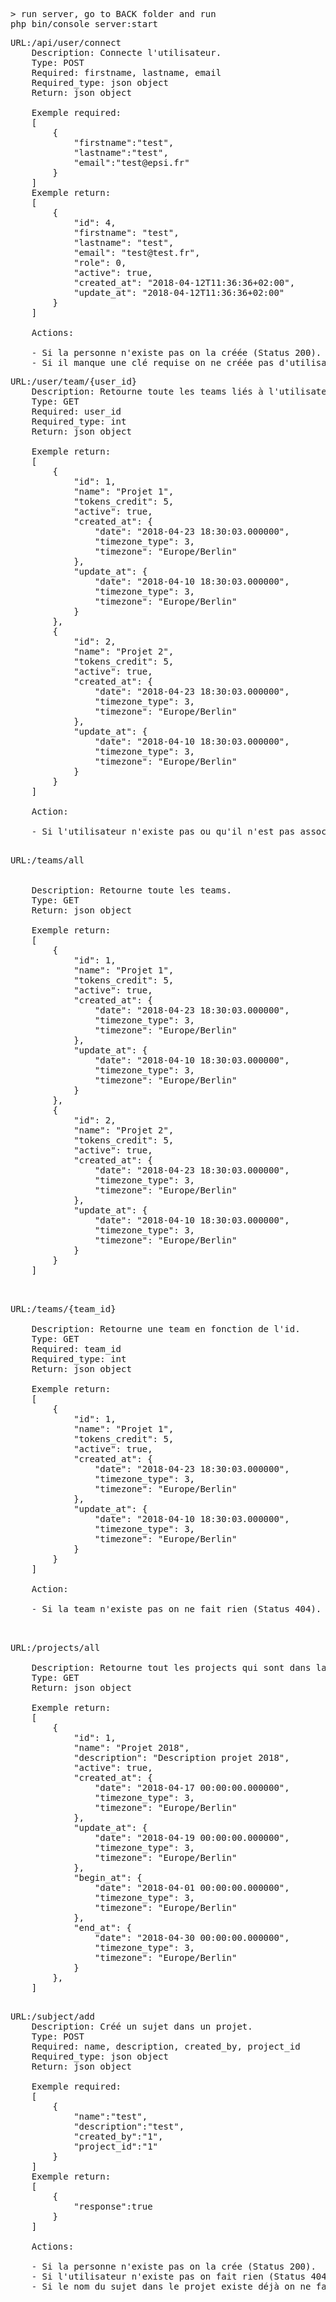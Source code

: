 <pre>
> run server, go to BACK folder and run
php bin/console server:start
</pre>
<pre>
URL:/api/user/connect
    Description: Connecte l'utilisateur.
    Type: POST
    Required: firstname, lastname, email
    Required_type: json object
    Return: json object
    
    Exemple required:
    [
        {
            "firstname":"test",
            "lastname":"test",
            "email":"test@epsi.fr"
        }
    ]
    Exemple return: 
    [
        {
            "id": 4,
            "firstname": "test",
            "lastname": "test",
            "email": "test@test.fr",
            "role": 0,
            "active": true,
            "created_at": "2018-04-12T11:36:36+02:00",
            "update_at": "2018-04-12T11:36:36+02:00"
        }
    ]
    
    Actions: 
    
    - Si la personne n'existe pas on la créée (Status 200).
    - Si il manque une clé requise on ne créée pas d'utilisateur (Status 400).
</pre>
<pre>
URL:/user/team/{user_id}
    Description: Retourne toute les teams liés à l'utilisateur.
    Type: GET
    Required: user_id
    Required_type: int
    Return: json object
    
    Exemple return: 
    [
        {
            "id": 1,
            "name": "Projet 1",
            "tokens_credit": 5,
            "active": true,
            "created_at": {
                "date": "2018-04-23 18:30:03.000000",
                "timezone_type": 3,
                "timezone": "Europe/Berlin"
            },
            "update_at": {
                "date": "2018-04-10 18:30:03.000000",
                "timezone_type": 3,
                "timezone": "Europe/Berlin"
            }
        },
        {
            "id": 2,
            "name": "Projet 2",
            "tokens_credit": 5,
            "active": true,
            "created_at": {
                "date": "2018-04-23 18:30:03.000000",
                "timezone_type": 3,
                "timezone": "Europe/Berlin"
            },
            "update_at": {
                "date": "2018-04-10 18:30:03.000000",
                "timezone_type": 3,
                "timezone": "Europe/Berlin"
            }
        }
    ]
    
    Action: 
    
    - Si l'utilisateur n'existe pas ou qu'il n'est pas associé à une team, on ne fait rien (Status 404).
</pre>
<pre>
 
URL:/teams/all
    
    
    Description: Retourne toute les teams.
    Type: GET
    Return: json object
    
    Exemple return: 
    [
        {
            "id": 1,
            "name": "Projet 1",
            "tokens_credit": 5,
            "active": true,
            "created_at": {
                "date": "2018-04-23 18:30:03.000000",
                "timezone_type": 3,
                "timezone": "Europe/Berlin"
            },
            "update_at": {
                "date": "2018-04-10 18:30:03.000000",
                "timezone_type": 3,
                "timezone": "Europe/Berlin"
            }
        },
        {
            "id": 2,
            "name": "Projet 2",
            "tokens_credit": 5,
            "active": true,
            "created_at": {
                "date": "2018-04-23 18:30:03.000000",
                "timezone_type": 3,
                "timezone": "Europe/Berlin"
            },
            "update_at": {
                "date": "2018-04-10 18:30:03.000000",
                "timezone_type": 3,
                "timezone": "Europe/Berlin"
            }
        }
    ]
    
</pre>
<pre>
 
URL:/teams/{team_id}
    
    Description: Retourne une team en fonction de l'id.
    Type: GET
    Required: team_id
    Required_type: int
    Return: json object
    
    Exemple return: 
    [
        {
            "id": 1,
            "name": "Projet 1",
            "tokens_credit": 5,
            "active": true,
            "created_at": {
                "date": "2018-04-23 18:30:03.000000",
                "timezone_type": 3,
                "timezone": "Europe/Berlin"
            },
            "update_at": {
                "date": "2018-04-10 18:30:03.000000",
                "timezone_type": 3,
                "timezone": "Europe/Berlin"
            }
        }
    ]
    
    Action: 
        
    - Si la team n'existe pas on ne fait rien (Status 404).
    
</pre>
<pre>
 
URL:/projects/all
    
    Description: Retourne tout les projects qui sont dans la période actuelle.
    Type: GET
    Return: json object
    
    Exemple return: 
    [
        {
            "id": 1,
            "name": "Projet 2018",
            "description": "Description projet 2018",
            "active": true,
            "created_at": {
                "date": "2018-04-17 00:00:00.000000",
                "timezone_type": 3,
                "timezone": "Europe/Berlin"
            },
            "update_at": {
                "date": "2018-04-19 00:00:00.000000",
                "timezone_type": 3,
                "timezone": "Europe/Berlin"
            },
            "begin_at": {
                "date": "2018-04-01 00:00:00.000000",
                "timezone_type": 3,
                "timezone": "Europe/Berlin"
            },
            "end_at": {
                "date": "2018-04-30 00:00:00.000000",
                "timezone_type": 3,
                "timezone": "Europe/Berlin"
            }
        },
    ]
    
</pre>
<pre>
URL:/subject/add
    Description: Créé un sujet dans un projet.
    Type: POST
    Required: name, description, created_by, project_id
    Required_type: json object
    Return: json object
    
    Exemple required:
    [
        {
            "name":"test",
            "description":"test",
            "created_by":"1",
            "project_id":"1"
        }
    ]
    Exemple return: 
    [
        {
            "response":true
        }
    ]
    
    Actions: 
  
    - Si la personne n'existe pas on la crée (Status 200).
    - Si l'utilisateur n'existe pas on fait rien (Status 404).
    - Si le nom du sujet dans le projet existe déjà on ne fait rien (Statut 400)
</pre>